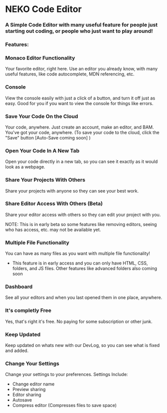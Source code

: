 # NEKO Code Editor

### A Simple Code Editor with many useful feature for people just starting out coding, or people who just want to play around!

### Features:

### Monaco Editor Functionality

Your favorite editor, right here. Use an editor you already know, with many useful features, like code autocomplete, MDN referencing, etc.

### Console

View the console easily with just a click of a button, and turn it off just as easy. Good for you if you want to view the console for things like errors.

### Save Your Code On the Cloud

Your code, anywhere. Just create an account, make an editor, and BAM. You've got your code, anywhere. (To save your code to the cloud, click the "Save" button [Auto-Save coming soon] )

### Open Your Code In A New Tab

Open your code directly in a new tab, so you can see it exactly as it would look as a webpage.

### Share Your Projects With Others

Share your projects with anyone so they can see your best work.

### Share Editor Access With Others (Beta)

Share your editor access with others so they can edit your project with you.

NOTE: This is in early beta so some features like removing editors, seeing who has access, etc. may not be available yet.

### Multiple File Functionality

You can have as many files as you want with multiple file functionality!

  * This feature is in early access and you can only have HTML, CSS, folders, and JS files. Other features like advanced folders also coming soon

### Dashboard

See all your editors and when you last opened them in one place, anywhere.

### It's completly Free

Yes, that's right it's free. No paying for some subscription or other junk.

### Keep Updated

Keep updated on whats new with our DevLog, so you can see what is fixed and added.

### Change Your Settings

Change your settings to your preferences. Settings Include:
  * Change editor name
  * Preview sharing
  * Editor sharing
  * Autosave
  * Compress editor (Compresses files to save space)
